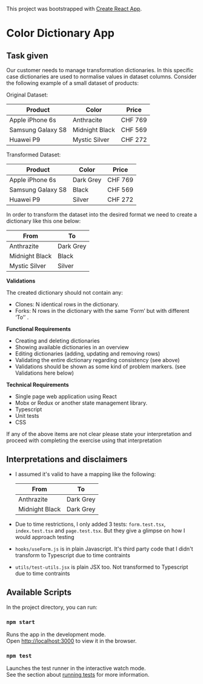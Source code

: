 This project was bootstrapped with [Create React App](https://github.com/facebook/create-react-app).

# Color Dictionary App

## Task given

Our customer needs to manage transformation dictionaries.
In this specific case dictionaries are used to normalise values in dataset columns.
Consider the following example of a small dataset of products:

Original Dataset:

| Product           | Color          | Price   |
| ----------------- | -------------- | ------- |
| Apple iPhone 6s   | Anthracite     | CHF 769 |
| Samsung Galaxy S8 | Midnight Black | CHF 569 |
| Huawei P9         | Mystic Silver  | CHF 272 |

Transformed Dataset:

| Product           | Color     | Price   |
| ----------------- | --------- | ------- |
| Apple iPhone 6s   | Dark Grey | CHF 769 |
| Samsung Galaxy S8 | Black     | CHF 569 |
| Huawei P9         | Silver    | CHF 272 |

In order to transform the dataset into the desired format we need to create a dictionary like
this one below:

| From           | To        |
| -------------- | --------- |
| Anthrazite     | Dark Grey |
| Midnight Black | Black     |
| Mystic Silver  | Silver    |

**Validations**

The created dictionary should not contain any:

- Clones: N identical rows in the dictionary.
- Forks: N rows in the dictionary with the same ‘Form’ but with different ‘To’’ .

**Functional Requirements**

- Creating and deleting dictionaries
- Showing available dictionaries in an overview
- Editing dictionaries (adding, updating and removing rows)
- Validating the entire dictionary regarding consistency (see above)
- Validations should be shown as some kind of problem markers. (see Validations here
  below)

**Technical Requirements**

- Single page web application using React
- Mobx or Redux or another state management library.
- Typescript
- Unit tests
- CSS

If any of the above items are not clear please state your interpretation and proceed with
completing the exercise using that interpretation

## Interpretations and disclaimers

- I assumed it's valid to have a mapping like the following:

  | From           | To        |
  | -------------- | --------- |
  | Anthrazite     | Dark Grey |
  | Midnight Black | Dark Grey |

- Due to time restrictions, I only added 3 tests: `form.test.tsx`, `index.test.tsx` and `page.test.tsx`. But they give a glimpse on how I would approach testing
- `hooks/useForm.js` is in plain Javascript. It's third party code that I didn't transform to Typescript due to time contraints
- `utils/test-utils.jsx` is plain JSX too. Not transformed to Typescript due to time contraints

## Available Scripts

In the project directory, you can run:

### `npm start`

Runs the app in the development mode.<br>
Open [http://localhost:3000](http://localhost:3000) to view it in the browser.

### `npm test`

Launches the test runner in the interactive watch mode.<br>
See the section about [running tests](https://facebook.github.io/create-react-app/docs/running-tests) for more information.
